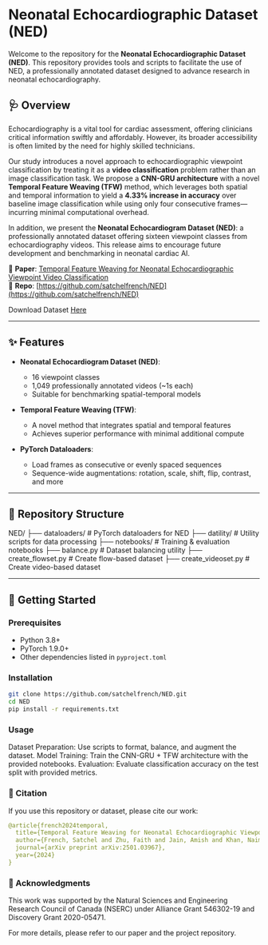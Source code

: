 # Neonatal Echocardiographic Dataset (NED)

Welcome to the repository for the **Neonatal Echocardiographic Dataset (NED)**. This repository provides tools and scripts to facilitate the use of NED, a professionally annotated dataset designed to advance research in neonatal echocardiography.

## 🩺 Overview

Echocardiography is a vital tool for cardiac assessment, offering clinicians critical information swiftly and affordably. However, its broader accessibility is often limited by the need for highly skilled technicians.

Our study introduces a novel approach to echocardiographic viewpoint classification by treating it as a **video classification** problem rather than an image classification task. We propose a **CNN-GRU architecture** with a novel **Temporal Feature Weaving (TFW)** method, which leverages both spatial and temporal information to yield a **4.33% increase in accuracy** over baseline image classification while using only four consecutive frames—incurring minimal computational overhead.

In addition, we present the **Neonatal Echocardiogram Dataset (NED)**: a professionally annotated dataset offering sixteen viewpoint classes from echocardiography videos. This release aims to encourage future development and benchmarking in neonatal cardiac AI.

📄 **Paper**: [Temporal Feature Weaving for Neonatal Echocardiographic Viewpoint Video Classification](https://arxiv.org/abs/2501.03967)  
📁 **Repo**: [https://github.com/satchelfrench/NED](https://github.com/satchelfrench/NED)

Download Dataset [Here](https://sagemaker-studio-685595588466-uuryx8ysrkm.s3.us-west-1.amazonaws.com/echo_videos.tar.gz)

---

## ✨ Features

- **Neonatal Echocardiogram Dataset (NED)**:  
  - 16 viewpoint classes  
  - 1,049 professionally annotated videos (~1s each)  
  - Suitable for benchmarking spatial-temporal models

- **Temporal Feature Weaving (TFW)**:  
  - A novel method that integrates spatial and temporal features  
  - Achieves superior performance with minimal additional compute

- **PyTorch Dataloaders**:  
  - Load frames as consecutive or evenly spaced sequences  
  - Sequence-wide augmentations: rotation, scale, shift, flip, contrast, and more

---

## 📁 Repository Structure

NED/ 
├── dataloaders/ # PyTorch dataloaders for NED 
├── datility/ # Utility scripts for data processing 
├── notebooks/ # Training & evaluation notebooks 
├── balance.py # Dataset balancing utility 
├── create_flowset.py # Create flow-based dataset 
├── create_videoset.py # Create video-based dataset

---

## 🚀 Getting Started

### Prerequisites

- Python 3.8+
- PyTorch 1.9.0+
- Other dependencies listed in `pyproject.toml`

### Installation

```bash
git clone https://github.com/satchelfrench/NED.git
cd NED
pip install -r requirements.txt
```

### Usage

Dataset Preparation: Use scripts to format, balance, and augment the dataset.
Model Training: Train the CNN-GRU + TFW architecture with the provided notebooks.
Evaluation: Evaluate classification accuracy on the test split with provided metrics.

### 📝 Citation

If you use this repository or dataset, please cite our work:

```yaml
@article{french2024temporal,
  title={Temporal Feature Weaving for Neonatal Echocardiographic Viewpoint Video Classification},
  author={French, Satchel and Zhu, Faith and Jain, Amish and Khan, Naimul},
  journal={arXiv preprint arXiv:2501.03967},
  year={2024}
}
```

### 🤝 Acknowledgments

This work was supported by the Natural Sciences and Engineering Research Council of Canada (NSERC) under Alliance Grant 546302-19 and Discovery Grant 2020-05471.


For more details, please refer to our paper and the project repository.

